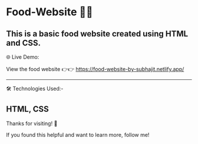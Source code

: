 # Food-Website  🍿🍿 

This is a basic food website created using HTML and CSS.  
------
🌐 Live Demo:

View the food website 👉👉 https://food-website-by-subhajit.netlify.app/        
 
------
 🛠 Technologies Used:-   
 
HTML, CSS
--------
Thanks for visiting! 🌟 

If you found this helpful and want to learn more, follow me!   
